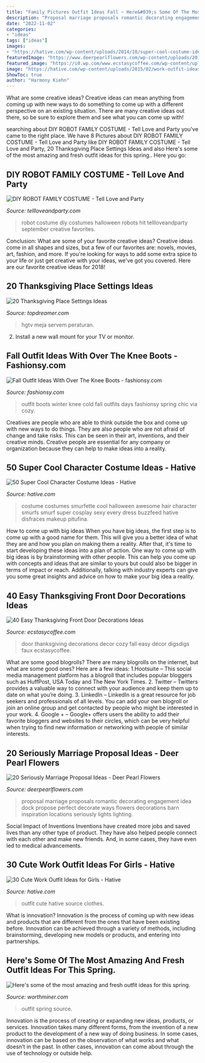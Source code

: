 ```yaml
---
title: "Family Pictures Outfit Ideas Fall ~ Here&#039;s Some Of The Most Amazing And Fresh Outfit Ideas For This Spring."
description: "Proposal marriage proposals romantic decorating engagement idea dock propose perfect decorate ways flowers decorations barn inspiration locations seriously lights lighting"
date: "2022-11-02"
categories:
- "ideas"
tags: ["ideas"]
images:
- "https://hative.com/wp-content/uploads/2014/10/super-cool-costume-ideas/33-smurfette-costume.jpg"
featuredImage: "https://www.deerpearlflowers.com/wp-content/uploads/2016/08/Proposal-Locations-Ideas-12.jpg"
featured_image: "https://i0.wp.com/www.ecstasycoffee.com/wp-content/uploads/2016/10/Thanksgiving-Front-Door-Decorations-4.jpg?resize=541%2C884"
image: "https://hative.com/wp-content/uploads/2015/02/work-outfit-ideas/23-cute-work-outfit-ideas-for-girls.jpg"
ShowToc: true
author: "Harmony Kiehn"
---
```



What are some creative ideas?
Creative ideas can mean anything from coming up with new ways to do something to come up with a different perspective on an existing situation. There are many creative ideas out there, so be sure to explore them and see what you can come up with!

	

		
searching about DIY ROBOT FAMILY COSTUME - Tell Love and Party you've came to the right place. We have 8 Pictures about DIY ROBOT FAMILY COSTUME - Tell Love and Party like DIY ROBOT FAMILY COSTUME - Tell Love and Party, 20 Thanksgiving Place Settings Ideas and also Here&#039;s some of the most amazing and fresh outfit ideas for this spring.. Here you go:
		
    
## DIY ROBOT FAMILY COSTUME - Tell Love And Party

<img loading=lazy src="http://tellloveandparty.com/wp-content/uploads/2017/09/Robot-Family-costume-DIY.jpg" onerror="this.onerror=null;this.src='https://tse3.mm.bing.net/th?id=OIP.AdoyEw91n7Qbtwrzn1CZkQHaLH&amp;pid=15.1';" alt="DIY ROBOT FAMILY COSTUME - Tell Love and Party">

_Source: tellloveandparty.com_

>robot costume diy costumes halloween robots hit tellloveandparty september creative favorites. 

	

Conclusion: What are some of your favorite creative ideas?
Creative ideas come in all shapes and sizes, but a few of our favorites are: novels, movies, art, fashion, and more. If you're looking for ways to add some extra spice to your life or just get creative with your ideas, we've got you covered. Here are our favorite creative ideas for 2018!

    
## 20 Thanksgiving Place Settings Ideas

<img loading=lazy src="https://topdreamer.com/wp-content/uploads/2013/10/FLSRA406L_table-place-setting-peacock-blue-and-green_s3x4_lg.jpg" onerror="this.onerror=null;this.src='https://tse1.mm.bing.net/th?id=OIP.6zRicGU3uGQmY4qb0WL9AQHaJ7&amp;pid=15.1';" alt="20 Thanksgiving Place Settings Ideas">

_Source: topdreamer.com_

>hgtv meja servem peraturan. 

	

2. Install a new wall mount for your TV or monitor.

    
## Fall Outfit Ideas With Over The Knee Boots - Fashionsy.com

<img loading=lazy src="http://fashionsy.com/wp-content/uploads/2014/10/IMG_4588.jpg" onerror="this.onerror=null;this.src='https://tse1.mm.bing.net/th?id=OIP.O8jfzSyjFeVHbG-YtVIpGwHaLH&amp;pid=15.1';" alt="Fall Outfit Ideas With Over The Knee Boots - fashionsy.com">

_Source: fashionsy.com_

>outfit boots winter knee cold fall outfits days fashionsy spring chic via cozy. 

	

Creatives are people who are able to think outside the box and come up with new ways to do things. They are also people who are not afraid of change and take risks. This can be seen in their art, inventions, and their creative minds. Creative people are essential for any company or organization because they can help to make ideas into a reality.

    
## 50 Super Cool Character Costume Ideas - Hative

<img loading=lazy src="https://hative.com/wp-content/uploads/2014/10/super-cool-costume-ideas/33-smurfette-costume.jpg" onerror="this.onerror=null;this.src='https://tse3.mm.bing.net/th?id=OIP.cEExjpPPCuDd2QGurNYOwQHaLH&amp;pid=15.1';" alt="50 Super Cool Character Costume Ideas - Hative">

_Source: hative.com_

>costume costumes smurfette cool halloween awesome hair character smurfs smurf super cosplay sexy every dress buzzfeed hative disfraces makeup pitufina. 

	

How to come up with big ideas
When you have big ideas, the first step is to come up with a good name for them. This will give you a better idea of what they are and how you plan on making them a reality. After that, it's time to start developing these ideas into a plan of action.
One way to come up with big ideas is by brainstorming with other people. This can help you come up with concepts and ideas that are similar to yours but could also be bigger in terms of impact or reach. Additionally, talking with industry experts can give you some great insights and advice on how to make your big idea a reality.

    
## 40 Easy Thanksgiving Front Door Decorations Ideas

<img loading=lazy src="https://i0.wp.com/www.ecstasycoffee.com/wp-content/uploads/2016/10/Thanksgiving-Front-Door-Decorations-4.jpg?resize=541%2C884" onerror="this.onerror=null;this.src='https://tse4.mm.bing.net/th?id=OIP.cHF-eECnP4q-u9o-v20d_AHaMG&amp;pid=15.1';" alt="40 Easy Thanksgiving Front Door Decorations Ideas">

_Source: ecstasycoffee.com_

>door thanksgiving decorations decor cozy fall easy décor digsdigs faux ecstasycoffee. 

	

What are some good blogrolls?
There are many blogrolls on the internet, but what are some good ones? Here are a few ideas: 1.Hootsuite – This social media management platform has a blogroll that includes popular bloggers such as HuffPost, USA Today and The New York Times. 
2. Twitter – Twitters provides a valuable way to connect with your audience and keep them up to date on what you’re doing. 
3. LinkedIn – LinkedIn is a great resource for job seekers and professionals of all levels. You can add your own blogroll or join an online group and get contacted by people who might be interested in your work. 
4. Google + – Google+ offers users the ability to add their favorite bloggers and websites to their circles, which can be very helpful when trying to find new information or networking with people of similar interests.

    
## 20 Seriously Marriage Proposal Ideas - Deer Pearl Flowers

<img loading=lazy src="https://www.deerpearlflowers.com/wp-content/uploads/2016/08/Proposal-Locations-Ideas-12.jpg" onerror="this.onerror=null;this.src='https://tse2.mm.bing.net/th?id=OIP.uS1b9753YqxGTzw_O91x6wHaLH&amp;pid=15.1';" alt="20 Seriously Marriage Proposal Ideas - Deer Pearl Flowers">

_Source: deerpearlflowers.com_

>proposal marriage proposals romantic decorating engagement idea dock propose perfect decorate ways flowers decorations barn inspiration locations seriously lights lighting. 

	

Social Impact of Inventions
Inventions have created more jobs and saved lives than any other type of product. They have also helped people connect with each other and make new friends. And, in some cases, they have even led to medical advancements.

    
## 30 Cute Work Outfit Ideas For Girls - Hative

<img loading=lazy src="https://hative.com/wp-content/uploads/2015/02/work-outfit-ideas/23-cute-work-outfit-ideas-for-girls.jpg" onerror="this.onerror=null;this.src='https://tse2.mm.bing.net/th?id=OIP.1qMbQsBRz_qTIKna5id0UwHaK4&amp;pid=15.1';" alt="30 Cute Work Outfit Ideas for Girls - Hative">

_Source: hative.com_

>outfit cute hative source clothes. 

	

What is innovation?
Innovation is the process of coming up with new ideas and products that are different from the ones that have been existing before. Innovation can be achieved through a variety of methods, including brainstorming, developing new models or products, and entering into partnerships.

    
## Here&#039;s Some Of The Most Amazing And Fresh Outfit Ideas For This Spring.

<img loading=lazy src="http://www.worthminer.com/wp-content/uploads/2017/01/25-Cute-Spring-Outfit-Ideas-2017-1.jpg" onerror="this.onerror=null;this.src='https://tse4.mm.bing.net/th?id=OIP.nJ5Pf5o2QGbHuqA2JNqnkwHaLH&amp;pid=15.1';" alt="Here&#039;s some of the most amazing and fresh outfit ideas for this spring.">

_Source: worthminer.com_

>outfit spring source. 

	

Innovation is the process of creating or expanding new ideas, products, or services. Innovation takes many different forms, from the invention of a new product to the development of a new way of doing business. In some cases, innovation can be based on the observation of what works and what doesn’t in the past. In other cases, innovation can come about through the use of technology or outside help.

